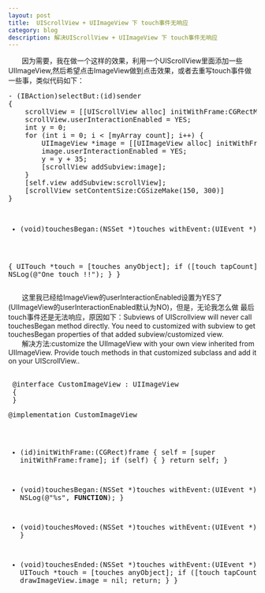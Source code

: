 ```yaml
---
layout: post
title: 	UIScrollView + UIImageView 下 touch事件无响应
category: blog
description: 解决UIScrollView + UIImageView 下 touch事件无响应
---
```

<div class="container">
	<p>
		&nbsp;&nbsp;&nbsp;&nbsp;&nbsp;&nbsp;&nbsp;因为需要，我在做一个这样的效果，利用一个UIScrollView里面添加一些UIImageView,然后希望点击ImageView做到点击效果，或者去重写touch事件做一些事，类似代码如下：
		<pre name="code" class="objc">- (IBAction)selectBut:(id)sender
{
    scrollView = [[UIScrollView alloc] initWithFrame:CGRectMake(x, y, w, h)];
    scrollView.userInteractionEnabled = YES;
    int y = 0;
    for (int i = 0; i &lt; [myArray count]; i++) {
        UIImageView *image = [[UIImageView alloc] initWithFrame:CGRectMake(0, y, 75, 30)];
        image.userInteractionEnabled = YES;
        y = y + 35;
        [scrollView addSubview:image];
    }
    [self.view addSubview:scrollView];
    [scrollView setContentSize:CGSizeMake(150, 300)]
}

- (void)touchesBegan:(NSSet *)touches withEvent:(UIEvent *)event

{
    UITouch *touch = [touches anyObject];
    if ([touch tapCount] == 1) {
        NSLog(@&quot;One touch !!&quot;);
    }
}
</pre>
&nbsp;&nbsp;&nbsp;&nbsp;&nbsp;&nbsp;&nbsp;这里我已经给ImageView的userInteractionEnabled设置为YES了(UIImageView的userInteractionEnabled默认为NO)，但是，无论我怎么做 最后touch事件还是无法响应，原因如下：Subviews of UIScrollview will never call touchesBegan method directly. You need to customized with subview to get touchesBegan properties of that added subview/customized view.
<br>
&nbsp;&nbsp;&nbsp;&nbsp;&nbsp;&nbsp;&nbsp;解决方法:customize the UIImageView with your own view inherited from UIImageView. Provide touch methods in that customized subclass and add it on your UIScrollView..
<br>
<br />
</p>
<pre name="code" class="objc"> @interface CustomImageView : UIImageView
 {
 }</pre>
<pre name="code" class="objc">@implementation CustomImageView

- (id)initWithFrame:(CGRect)frame
{
    self = [super initWithFrame:frame];
    if (self) {
    }
    return self;
}

- (void)touchesBegan:(NSSet *)touches withEvent:(UIEvent *)event
{
    NSLog(@&quot;%s&quot;, __FUNCTION__);
}

- (void)touchesMoved:(NSSet *)touches withEvent:(UIEvent *)event
{
}

- (void)touchesEnded:(NSSet *)touches withEvent:(UIEvent *)event
{
    UITouch *touch = [touches anyObject];
    if ([touch tapCount] == 2) {
        drawImageView.image = nil;
        return;
    }
}</pre>
	<br />
	<br />
	
</p>
<br>
</div>